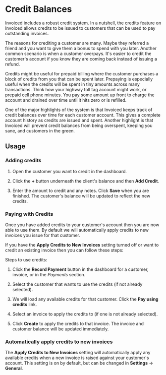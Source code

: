 # Credit Balances

Invoiced includes a robust credit system. In a nutshell, the credits feature on Invoiced allows credits to be issued to customers that can be used to pay outstanding invoices.

The reasons for crediting a customer are many. Maybe they referred a friend and you want to give them a bonus to spend with you later. Another common scenario is when a customer overpays. It's easier to credit the customer's account if you know they are coming back instead of issuing a refund.

Credits might be useful for prepaid billing where the customer purchases a block of credits from you that can be spent later. Prepaying is especially useful when the credits will be spent in tiny amounts across many transactions. Think how your highway toll tag account might work, or prepaid cell phone minutes. You pay some amount up front to charge the account and drained over time until it hits zero or is refilled.

One of the major highlights of the system is that Invoiced keeps track of credit balances over time for each customer account. This gives a complete account history as credits are issued and spent. Another highlight is that Invoiced will prevent credit balances from being overspent, keeping you sane, and customers in the green.

## Usage

### Adding credits

1. Open the customer you want to credit in the dashboard.

2. Click the **+** button underneath the client's balance and then **Add Credit**.

3. Enter the amount to credit and any notes. Click **Save** when you are finished. The customer's balance will be updated to reflect the new credits.

### Paying with Credits

Once you have added credits to your customer's account then you are now able to use them. By default we will automatically apply credits to new invoices you issue for that customer.

If you have the **Apply Credits to New Invoices** setting turned off or want to credit an existing invoice then you can follow these steps:

Steps to use credits:

1. Click the **Record Payment** button in the dashboard for a customer, invoice, or in the *Payments* section.

2. Select the customer that wants to use the credits (if not already selected).

3. We will load any available credits for that customer. Click the **Pay using credits** link.

4. Select an invoice to apply the credits to (if one is not already selected).

5. Click **Create** to apply the credits to that invoice. The invoice and customer balance will be updated immediately.

### Automatically apply credits to new invoices

The **Apply Credits to New Invoices** setting will automatically apply any available credits when a new invoice is raised against your customer's account. This setting is on by default, but can be changed in **Settings** &rarr; **General**.